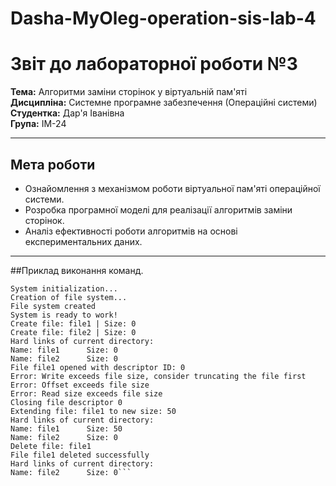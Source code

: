 # Dasha-MyOleg-operation-sis-lab-4

# Звіт до лабораторної роботи №3
**Тема:** Алгоритми заміни сторінок у віртуальній пам'яті  
**Дисципліна:** Системне програмне забезпечення (Операційні системи)  
**Студентка:** Дар'я Іванівна  
**Група:** ІМ-24  

---

## Мета роботи  
- Ознайомлення з механізмом роботи віртуальної пам'яті операційної системи.  
- Розробка програмної моделі для реалізації алгоритмів заміни сторінок.  
- Аналіз ефективності роботи алгоритмів на основі експериментальних даних.

---

##Приклад виконання команд.

```C:\Users\Даша\OneDrive\Документы\GitHub\operation-sis-lab-4>go run main.go
System initialization...
Creation of file system...
File system created
System is ready to work!
Create file: file1 | Size: 0
Create file: file2 | Size: 0
Hard links of current directory:
Name: file1      Size: 0
Name: file2      Size: 0
File file1 opened with descriptor ID: 0
Error: Write exceeds file size, consider truncating the file first
Error: Offset exceeds file size
Error: Read size exceeds file size
Closing file descriptor 0
Extending file: file1 to new size: 50
Hard links of current directory:
Name: file1      Size: 50
Name: file2      Size: 0
Delete file: file1
File file1 deleted successfully
Hard links of current directory:
Name: file2      Size: 0```
